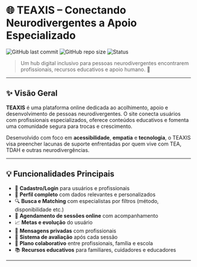 # 🌐 TEAXIS – Conectando Neurodivergentes a Apoio Especializado

![GitHub last commit](https://img.shields.io/github/last-commit/seu-usuario/teaxis?style=flat-square)
![GitHub repo size](https://img.shields.io/github/repo-size/seu-usuario/teaxis?style=flat-square)
![Status](https://img.shields.io/badge/status-em%20desenvolvimento-blueviolet?style=flat-square)

> Um hub digital inclusivo para pessoas neurodivergentes encontrarem profissionais, recursos educativos e apoio humano. 💙

---

## ✨ Visão Geral

**TEAXIS** é uma plataforma online dedicada ao acolhimento, apoio e desenvolvimento de pessoas neurodivergentes. O site conecta usuários com profissionais especializados, oferece conteúdos educativos e fomenta uma comunidade segura para trocas e crescimento.

Desenvolvido com foco em **acessibilidade**, **empatia** e **tecnologia**, o TEAXIS visa preencher lacunas de suporte enfrentadas por quem vive com TEA, TDAH e outras neurodivergências.

---

## 💡 Funcionalidades Principais

- 🔐 **Cadastro/Login** para usuários e profissionais
- 👤 **Perfil completo** com dados relevantes e personalizados
- 🔍 **Busca e Matching** com especialistas por filtros (método, disponibilidade etc.)
- 📅 **Agendamento de sessões online** com acompanhamento
- 📈 **Metas e evolução** do usuário
- 💬 **Mensagens privadas** com profissionais
- 🌟 **Sistema de avaliação** após cada sessão
- 🧠 **Plano colaborativo** entre profissionais, família e escola
- 📚 **Recursos educativos** para familiares, cuidadores e educadores

---
